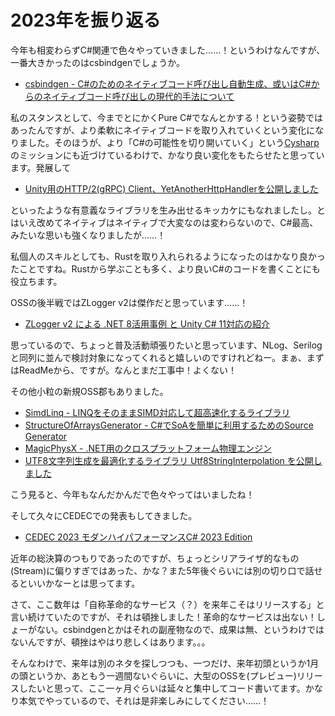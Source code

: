 # 2023年を振り返る

今年も相変わらずC#関連で色々やっていきました……！というわけなんですが、一番大きかったのはcsbindgenでしょうか。

* [csbindgen - C#のためのネイティブコード呼び出し自動生成、或いはC#からのネイティブコード呼び出しの現代的手法について](https://neue.cc/2023/03/09-csbindgen.html)

私のスタンスとして、今までとにかくPure C#でなんとかする！という姿勢ではあったんですが、より柔軟にネイティブコードを取り入れていくという変化になりました。そのほうが、より「C#の可能性を切り開いていく」という[Cysharp](https://cysharp.co.jp/)のミッションにも近づけているわけで、かなり良い変化をもたらせたと思っています。発展して

* [Unity用のHTTP/2(gRPC) Client、YetAnotherHttpHandlerを公開しました](https://neue.cc/2023/07/28_yetanotherhttphandler.html)

といったような有意義なライブラリを生み出せるキッカケにもなれましたし。とはいえ改めてネイティブはネイティブで大変なのは変わらないので、C#最高、みたいな思いも強くなりましたが……！

私個人のスキルとしても、Rustを取り入れられるようになったのはかなり良かったことですね。Rustから学ぶことも多く、より良いC#のコードを書くことにも役立ちます。

OSSの後半戦ではZLogger v2は傑作だと思っています……！

* [ZLogger v2 による .NET 8活用事例 と Unity C# 11対応の紹介](https://neue.cc/2023/12/19_zlogger2.html)

思っているので、ちょっと普及活動頑張りたいと思っています、NLog、Serilogと同列に並んで検討対象になってくれると嬉しいのですけれどねー。まぁ、まずはReadMeから、ですが。なんとまだ工事中！よくない！

その他小粒の新規OSS郡もありました。

* [SimdLinq - LINQをそのままSIMD対応して超高速化するライブラリ](https://neue.cc/2023/01/30-SimdLinq.html)
* [StructureOfArraysGenerator - C#でSoAを簡単に利用するためのSource Generator](https://neue.cc/2023/01/27_StructureOfArraysGenerator.html)
* [MagicPhysX - .NET用のクロスプラットフォーム物理エンジン](https://neue.cc/2023/07/04_MagicPhysX.html)
* [UTF8文字列生成を最適化するライブラリ Utf8StringInterpolation を公開しました](https://neue.cc/2023/10/13_Utf8StringInterpolation.html)

こう見ると、今年もなんだかんだで色々やってはいましたね！

そして久々にCEDECでの発表もしてきました。

* [CEDEC 2023 モダンハイパフォーマンスC# 2023 Edition](https://speakerdeck.com/neuecc/cedec-2023-modanhaipahuomansuc-number-2023-edition)

近年の総決算のつもりであったのですが、ちょっとシリアライザ的なもの(Stream)に偏りすぎではあった、かな？また5年後ぐらいには別の切り口で話せるといいかなーとは思ってます。

さて、ここ数年は「自称革命的なサービス（？）を来年こそはリリースする」と言い続けていたのですが、それは頓挫しました！革命的なサービスは出ない！しょーがない。csbindgenとかはそれの副産物なので、成果は無、というわけではないんですが、頓挫はやはり悲しくはあります。。。

そんなわけで、来年は別のネタを探しつつも、一つだけ、来年初頭というか1月の頭というか、あともう一週間ないぐらいに、大型のOSSを(プレビュー)リリースしたいと思って、ここ一ヶ月ぐらいは延々と集中してコード書いてます。かなり本気でやっているので、それは是非楽しみにしてください……！